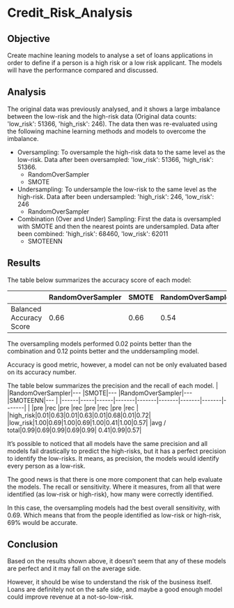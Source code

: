 # Credit_Risk_Analysis
## Objective

Create machine leaning models to analyse a set of loans applications in order to define if a person is a high risk or a low risk applicant.
The models will have the performance compared and discussed.

## Analysis

The original data was previously analysed, and it shows a large imbalance between the low-risk and the high-risk data (Original data counts: 'low_risk': 51366, 'high_risk': 246). The data then was re-evaluated using the following machine learning methods and models to overcome the imbalance.
-	Oversampling: To oversample the high-risk data to the same level as the low-risk. Data after been oversampled: 'low_risk': 51366, 'high_risk': 51366.
    *	RandomOverSampler
    *	SMOTE
-	Undersampling: To undersample the low-risk to the same level as the high-risk. Data after been undersampled: 'high_risk': 246, 'low_risk': 246
    *	RandomOverSampler
-	Combination (Over and Under) Sampling: First the data is oversampled with SMOTE and then the nearest points are undersampled. Data after been combined: 'high_risk': 68460, 'low_risk': 62011
    * SMOTEENN
## Results

The table below summarizes the accuracy score of each model:

|	|RandomOverSampler|SMOTE|RandomOverSampler|SMOTEENN|
|------|-----|------|-------|-------|
|Balanced Accuracy Score|0.66|0.66|0.54|0.64|

The oversampling models performed 0.02 points better than the combination and 0.12 points better and the unddersampling model.

Accuracy is good metric, however, a model can not be only evaluated based on its accuracy number.

The table below summarizes the precision and the recall of each model.
|	|RandomOverSampler|---  |SMOTE|--- |RandomOverSampler|--- |SMOTEENN|--- |
|------|-----|------|-------|-------|-------|-------|-------|-------|
|	     |pre |rec |pre |rec |pre |rec |pre |rec |
|high_risk|0.01|0.63|0.01|0.63|0.01|0.68|0.01|0.72|
|low_risk|1.00|0.69|1.00|0.69|1.00|0.41|1.00|0.57|
|avg / total|0.99|0.69|0.99|0.69|0.99|	0.41|0.99|0.57|


It’s possible to noticed that all models have the same precision and all models fail drastically to predict the high-risks, but it has a perfect precision to identify the low-risks. It means, as precision, the models would identify every person as a low-risk.

The good news is that there is one more component that can help evaluate the models. The recall or sensitivity. Where it measures, from all that were identified (as low-risk or high-risk), how many were correctly identified. 

In this case, the oversampling models had the best overall sensitivity, with 0.69. Which means that from the people identified as low-risk or high-risk, 69% would be accurate.

 ## Conclusion

Based on the results shown above, it doesn’t seem that any of these models are perfect and it may fall on the average side.

However, it should be wise to understand the risk of the business itself. Loans are definitely not on the safe side, and maybe a good enough model could improve revenue at a not-so-low-risk.
